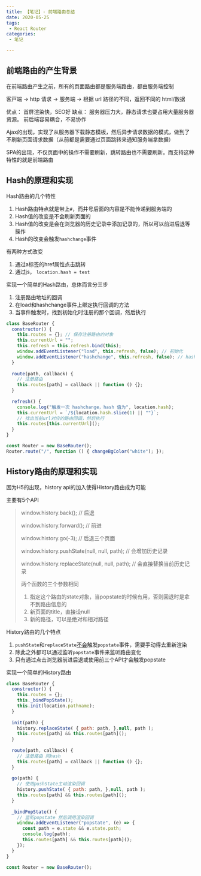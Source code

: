 ```yaml
---
title: 【笔记】- 前端路由总结
date: 2020-05-25
tags:
 - React Router
categories:
 - 笔记

---
```


## 前端路由的产生背景

在前端路由产生之前，所有的页面路由都是服务端路由，都由服务端控制

客⼾端 -> http 请求 -> 服务端 -> 根据 url 路径的不同，返回不同的 html/数据 

优点： 首屏渲染快，SEO好
缺点： 服务器压力大，静态请求也要占用大量服务器资源。 前后端容易耦合，不易协作

Ajax的出现，实现了从服务器下载静态模板，然后异步请求数据的模式，做到了不刷新页面请求数据（从前都是需要通过页面跳转来通知服务端拿数据）

SPA的出现，不仅页面中的操作不需要刷新，跳转路由也不需要刷新。而支持这种特性的就是前端路由

<!-- more -->

## Hash的原理和实现

Hash路由的几个特性

1. Hash路由特点就是带上`#`，而井号后面的内容是不能传递到服务端的
2. Hash值的改变是不会刷新页面的
3. Hash值的改变是会在浏览器的历史记录中添加记录的，所以可以前进后退等操作
4. Hash的改变会触发`hashchange`事件

有两种方式改变

1. 通过a标签的href属性点击跳转
2. 通过js， `location.hash = test`

实现一个简单的Hash路由，总体而言分三步

1. 注册路由地址的回调
2. 在load和hashchange事件上绑定执行回调的方法
3. 当事件触发时，找到初始化时注册的那个回调，然后执行

```javascript
class BaseRouter { 
  constructor() { 
    this.routes = {}; // 保存注册路由的对象
    this.currentUrl = ""; 
    this.refresh = this.refresh.bind(this);
    window.addEventListener("load", this.refresh, false); // 初始化
    window.addEventListener("hashchange", this.refresh, false); // hash变化时 都要触发回调
  }
  
  route(path, callback) {
    // 注册路由
    this.routes[path] = callback || function () {}; 
  }
  
  refresh() {
    console.log("触发⼀次 hashchange，hash 值为", location.hash); 
    this.currentUrl = `/${location.hash.slice(1) || ""}`; 
    // 找出当前url对应的路由回调，然后执行
    this.routes[this.currentUrl](); 
  } 
}

const Router = new BaseRouter(); 
Router.route("/", function () { changeBgColor("white"); });
```

## History路由的原理和实现

因为H5的出现，history api的加入使得History路由成为可能

主要有5个API

> window.history.back(); // 后退 
>
> window.history.forward(); // 前进 
>
> window.history.go(-3); // 后退三个⻚⾯ 
>
> window.history.pushState(null, null, path);  // 会增加历史记录
>
> window.history.replaceState(null, null, path);  // 会直接替换当前历史记录
>
> 两个函数的三个参数相同
>
> 1. 指定这个路由的state对象，当popstate的时候有用，否则回退时是拿不到路由信息的
> 2. 新页面的title，直接设null
> 3. 新的路径，可以是绝对和相对路径

History路由的几个特点

1. `pushState`和`replaceState`<u>不会</u>触发`popstate`事件，需要手动得去重新渲染
2. 除此之外都可以通过监听`popstate`事件来监听路由变化
3. 只有通过点击浏览器前进后退或使用前三个API才会触发popstate

实现一个简单的History路由

```javascript
class BaseRouter { 
  constructor() { 
    this.routes = {}; 
    this._bindPopState(); 
    this.init(location.pathname); 
  }
  
  init(path) { 
    history.replaceState( { path: path, },null, path );
    this.routes[path] && this.routes[path](); 
  }
  
  route(path, callback) {
    // 注册路由 同hash
    this.routes[path] = callback || function () {}; 
  }
  
  go(path) { 
    // 使用pushState主动渲染回调
    history.pushState( { path: path, },null, path );
    this.routes[path] && this.routes[path](); 
  }
  
  _bindPopState() { 
    // 监听popstate 然后调用渲染回调
    window.addEventListener("popstate", (e) => { 
      const path = e.state && e.state.path; 
      console.log(path); 
      this.routes[path] && this.routes[path](); 
    }); 
  } 
}

const Router = new BaseRouter();
```

